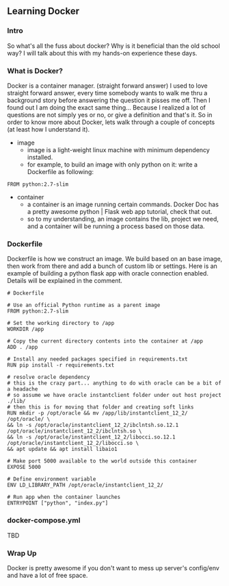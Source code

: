 ## Learning Docker

### Intro
So what's all the fuss about docker? Why is it beneficial than the old school way? I will talk about this with my hands-on experience these days.

### What is Docker?
Docker is a container manager. (straight forward answer)
I used to love straight forward answer, every time somebody wants to walk me thru a background story before answering the question it pisses me off. Then I found out I am doing the exact same thing... Because I realized a lot of questions are not simply yes or no, or give a definition and that's it.
So in order to know more about Docker, lets walk through a couple of concepts (at least how I understand it).
* image
    * image is a light-weight linux machine with minimum dependency installed.
    * for example, to build an image with only python on it: write a Dockerfile as following:

```
FROM python:2.7-slim
```


    
* container
    * a container is an image running certain commands. Docker Doc has a pretty awesome python | Flask web app tutorial, check that out.
    * so to my understanding, an image contains the lib, project we need, and a container will be running a process based on those data.


### Dockerfile
Dockerfile is how we construct an image. We build based on an base image, then work from there and add a bunch of custom lib or settings. Here is an example of building a python flask app with oracle connection enabled. Details will be explained in the comment.


```
# Dockerfile

# Use an official Python runtime as a parent image
FROM python:2.7-slim

# Set the working directory to /app
WORKDIR /app

# Copy the current directory contents into the container at /app
ADD . /app

# Install any needed packages specified in requirements.txt
RUN pip install -r requirements.txt

# resolve oracle dependency
# this is the crazy part... anything to do with oracle can be a bit of a headache
# so assume we have oracle instantclient folder under out host project ./lib/
# then this is for moving that folder and creating soft links
RUN mkdir -p /opt/oracle && mv /app/lib/instantclient_12_2/ /opt/oracle/ \
&& ln -s /opt/oracle/instantclient_12_2/ibclntsh.so.12.1 /opt/oracle/instantclient_12_2/ibclntsh.so \
&& ln -s /opt/oracle/instantclient_12_2/libocci.so.12.1 /opt/oracle/instantclient_12_2/libocci.so \
&& apt update && apt install libaio1

# Make port 5000 available to the world outside this container
EXPOSE 5000

# Define environment variable
ENV LD_LIBRARY_PATH /opt/oracle/instantclient_12_2/

# Run app when the container launches
ENTRYPOINT ["python", "index.py"]
```



### docker-compose.yml
TBD


### Wrap Up
Docker is pretty awesome if you don't want to mess up server's config/env and have a lot of free space.

